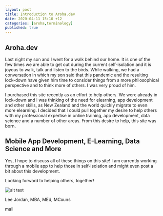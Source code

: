 ```yaml
---
layout: post
title: Introduction to Aroha.dev
date: 2020-04-11 15:10 +12
categories: [aroha,terminology]
published: true
---
```


## Aroha.dev

Last night my son and I went for a walk behind our home. It is one of the few times we are able to get out during the current self-isolation and it is joyous to walk, talk and listen to the birds. While walking, we had a conversation in which my son said that this pandemic and the resulting lock-down have given him time to consider things from a more philosophical perspective and to think more of others. I was very proud of him.

I purchased this site recently as an effort to help others. We were already in lock-down and I was thinking of the need for elearning, app development and other skills, as New Zealand and the world quickly migrate to even more elearning. I decided that I could pull together my desire to help others with my professional expertise in online training, app development, data science and a number of other areas. From this desire to help, this site was born.

## Mobile App Development, E-Learning, Data Science and More

Yes, I hope to discuss all of these things on this site! I am currently working through a mobile app to help those in self-isolation and might even post a bit about this development.

Looking forward to helping others, together!

![alt text](https://aroha.dev/public/assets/images/lee-jordan.png "Lee Jordan")

Lee Jordan, MBA, MEd, MCouns

<span class="material-icons">mail</span>
